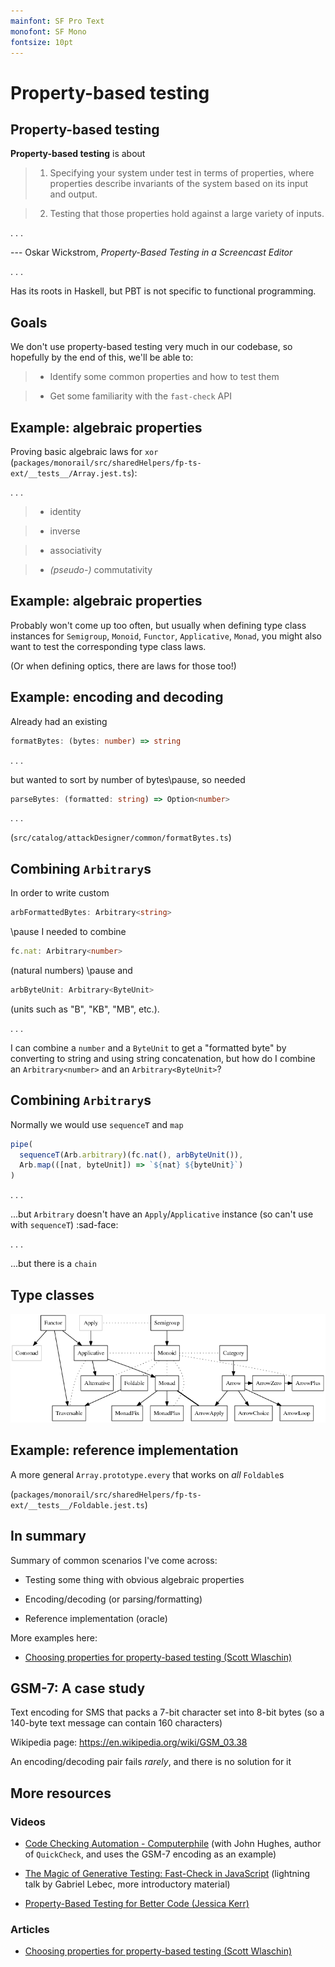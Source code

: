```yaml
---
mainfont: SF Pro Text
monofont: SF Mono
fontsize: 10pt
---
```


# Property-based testing

## Property-based testing

**Property-based testing** is about

> 1. Specifying your system under test in terms of properties, where properties describe invariants of the system based on its input and output.

> 2. Testing that those properties hold against a large variety of inputs.

. . .

--- Oskar Wickstrom, _Property-Based Testing in a Screencast Editor_

. . .

Has its roots in Haskell, but PBT is not specific to functional programming.

## Goals

We don't use property-based testing very much in our codebase, so hopefully by the end of this, we'll be able to:

> - Identify some common properties and how to test them

> - Get some familiarity with the `fast-check` API

## Example: algebraic properties

Proving basic algebraic laws for `xor` (`packages/monorail/src/sharedHelpers/fp-ts-ext/__tests__/Array.jest.ts`):

. . .

> - identity

> - inverse

> - associativity

> - _(pseudo-)_ commutativity

## Example: algebraic properties

Probably won't come up too often, but usually when defining type class instances for `Semigroup`, `Monoid`, `Functor`, `Applicative`, `Monad`, you might also want to test the corresponding type class laws.

(Or when defining optics, there are laws for those too!)

## Example: encoding and decoding

Already had an existing 
```typescript
formatBytes: (bytes: number) => string
```

. . .

but wanted to sort by number of bytes\pause, so needed

```typescript
parseBytes: (formatted: string) => Option<number>
```

. . .

(`src/catalog/attackDesigner/common/formatBytes.ts`)

## Combining `Arbitrary`s

In order to write custom 
```typescript
arbFormattedBytes: Arbitrary<string>
```
\pause I needed to combine 
```typescript
fc.nat: Arbitrary<number>
```
(natural numbers) \pause and 
```typescript
arbByteUnit: Arbitrary<ByteUnit>
```
(units such as "B", "KB", "MB", etc.).

. . .

I can combine a `number` and a `ByteUnit` to get a "formatted byte" by converting to string and using string concatenation, but how do I combine an `Arbitrary<number>` and an `Arbitrary<ByteUnit>`?

## Combining `Arbitrary`s

Normally we would use `sequenceT` and `map`
```typescript
pipe(
  sequenceT(Arb.arbitrary)(fc.nat(), arbByteUnit()),
  Arb.map(([nat, byteUnit]) => `${nat} ${byteUnit}`)
)
```

. . .

...but `Arbitrary` doesn't have an `Apply`/`Applicative` instance (so can't use with `sequenceT`) :sad-face:

. . .

...but there is a `chain`

## Type classes

![Type classes](Typeclassopedia-diagram.png )


## Example: reference implementation

A more general `Array.prototype.every` that works on _all_ `Foldable`s

(`packages/monorail/src/sharedHelpers/fp-ts-ext/__tests__/Foldable.jest.ts`)

## In summary

Summary of common scenarios I've come across:

- Testing some thing with obvious algebraic properties

- Encoding/decoding (or parsing/formatting)

- Reference implementation (oracle)

More examples here:

- [Choosing properties for property-based testing (Scott Wlaschin)](https://fsharpforfunandprofit.com/posts/property-based-testing-2/)

## GSM-7: A case study

Text encoding for SMS that packs a 7-bit character set into 8-bit bytes (so a 140-byte text message can contain 160 characters)

Wikipedia page: https://en.wikipedia.org/wiki/GSM_03.38

An encoding/decoding pair fails _rarely_, and there is no solution for it

## More resources

### Videos

- [Code Checking Automation - Computerphile](https://www.youtube.com/watch?v=AfaNEebCDos) (with John Hughes, author of `QuickCheck`, and uses the GSM-7 encoding as an example)

- [The Magic of Generative Testing: Fast-Check in JavaScript](https://www.youtube.com/watch?v=a2J_FSkxWKo) (lightning talk by Gabriel Lebec, more introductory material)

- [Property-Based Testing for Better Code (Jessica Kerr)](https://www.youtube.com/watch?v=shngiiBfD80)

### Articles

- [Choosing properties for property-based testing (Scott Wlaschin)](https://fsharpforfunandprofit.com/posts/property-based-testing-2/)

